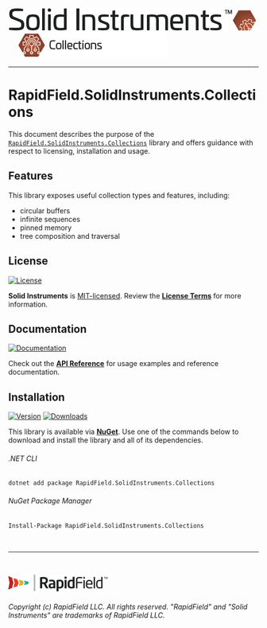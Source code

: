<!--
Copyright (c) RapidField LLC. Licensed under the MIT License. See LICENSE.txt in the project root for license information.
-->

[![Solid Instruments](../../SolidInstruments.Logo.Color.Transparent.500w.png)](../../README.md)
<br />&nbsp;&nbsp;&nbsp;&nbsp;
![Collections](../../doc/images/Label.Collections.300w.png)
- - -

# RapidField.SolidInstruments.Collections

This document describes the purpose of the [`RapidField.SolidInstruments.Collections`]() library and offers guidance with respect to licensing, installation and usage.

## Features

This library exposes useful collection types and features, including:

- circular buffers
- infinite sequences
- pinned memory
- tree composition and traversal

## License

[![License](https://img.shields.io/github/license/rapidfield/solid-instruments?style=flat&color=lightseagreen&label=license&logo=open-access&logoColor=lightgrey)](../../LICENSE.txt)

**Solid Instruments** is [MIT-licensed](https://en.wikipedia.org/wiki/MIT_License). Review the [**License Terms**](../../LICENSE.txt) for more information.

## Documentation

[![Documentation](https://img.shields.io/badge/documentation-website-tan?style=flat&logo=buffer&logoColor=lightgrey)](https://www.solidinstruments.com/api/RapidField.SolidInstruments.Collections.html)

Check out the [**API Reference**](https://www.solidinstruments.com/api/RapidField.SolidInstruments.Collections.html) for usage examples and reference documentation.

## Installation

[![Version](https://img.shields.io/nuget/vpre/RapidField.SolidInstruments.Collections?style=flat&color=blue&label=version&logo=nuget&logoColor=lightgrey)](https://www.nuget.org/packages/RapidField.SolidInstruments.Collections)
[![Downloads](https://img.shields.io/nuget/dt/RapidField.SolidInstruments.Collections?style=flat&color=blue&logo=nuget&logoColor=lightgrey)](https://www.nuget.org/packages/RapidField.SolidInstruments.Collections)

This library is available via [**NuGet**](https://docs.microsoft.com/en-us/nuget/quickstart/install-and-use-a-package-in-visual-studio). Use one of the commands below to download and install the library and all of its dependencies.

###### .NET CLI

```shell
dotnet add package RapidField.SolidInstruments.Collections
```

###### NuGet Package Manager

```shell
Install-Package RapidField.SolidInstruments.Collections
```

<br />

- - -

<br />

[![RapidField](../../RapidField.Logo.Color.Black.Transparent.200w.png)](https://www.rapidfield.com)

###### Copyright (c) RapidField LLC. All rights reserved. "RapidField" and "Solid Instruments" are trademarks of RapidField LLC.